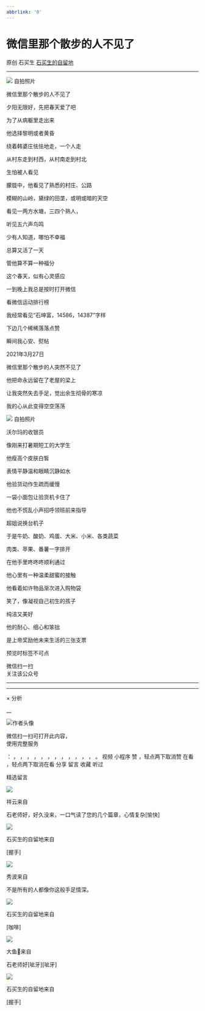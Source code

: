 ```yaml
---
abbrlink: '0'
---
```

#  微信里那个散步的人不见了

原创  石买生  [ 石买生的自留地 ](javascript:void\(0\);)

__ _ _ _ _

![](https://mmbiz.qpic.cn/mmbiz_jpg/hVNLue76Eh87HuoJ9kxJKsrEndicqNUJz7dtfFeQtCTHsRQktfJGBQzxsEg5ggZwOQPCicW1uo7zGWQarJicgf07w/640?wx_fmt=jpeg)
自拍照片

微信里那个散步的人不见了

夕阳无限好，先把春天爱了吧

为了从病躯里走出来

他选择黎明或者黄昏

绕着韩婆庄怯怯地走，一个人走

从村东走到村西，从村南走到村北

生怕被人看见

朦胧中，他看见了熟悉的村庄、公路

模糊的山岭，黛绿的田垄，或明或暗的天空

看见一两方水塘，三四个熟人，

听见五六声鸟鸣

少有人知道，哪怕不幸福

总算又活了一天

管他算不算一种福分

这个春天，似有心灵感应

一到晚上我总是按时打开微信

看微信运动排行榜

我经常看见“石坤富，14586，14387”字样

下边几个稀稀落落点赞

瞬间我心安、熨帖

2021年3月27日

微信里那个散步的人突然不见了

他把命永远留在了老屋的梁上

让我突然失去手足，觉出余生彻骨的寒凉

我的心从此变得空空荡荡

![](https://mmbiz.qpic.cn/mmbiz_jpg/hVNLue76Eh87HuoJ9kxJKsrEndicqNUJzWgtTDialhnsTXlT5eZ6r7Qe6POaSqCpALaXnLksGLXJKTFiaibbia5qK4Q/640?wx_fmt=jpeg)
自拍照片

沃尔玛的收银员

像刚来打暑期短工的大学生

他瘦高个皮肤白皙

表情平静温和眼睛沉静如水

他验货动作生疏而缓慢

一袋小面包让验货机卡住了

他也不慌乱小声招呼领班前来指导

超姐说换台机子

于是牛奶、酸奶、鸡蛋、大米、小米、各类蔬菜

肉类、苹果、番薯一字排开

在他手里咚咚咚顺利通过

他心里有一种温柔甜蜜的接触

他看着如许物品渐次进入购物袋

笑了，像凝视自己初生的孩子

纯洁又美好

他的耐心、细心和笨拙

是上帝奖励他未来生活的三张支票

预览时标签不可点

微信扫一扫  
关注该公众号





****



****



×  分析

__

![作者头像](http://mmbiz.qpic.cn/mmbiz_png/hVNLue76EhibricgkQZeT964ria54dgJkqVBX9ibyvn7PmGOltlupHdVshOibeQZDSypqiaIBNKdw8cwXfXfBZkPVgVg/0?wx_fmt=png)

微信扫一扫可打开此内容，  
使用完整服务

：  ，  ，  ，  ，  ，  ，  ，  ，  ，  ，  ，  ，  。  视频  小程序  赞  ，轻点两下取消赞  在看  ，轻点两下取消在看
分享  留言  收藏  听过

精选留言

![](http://wx.qlogo.cn/mmopen/PiajxSqBRaEIgQyd8EM6ZHWcXiaYULFvQDyfsNzPzM625znpRCZxboKpR4bPUjzgAUPQNLjewQjY7B1GYjdO5le6fljzas9N6IU77Fu640W9bhibjlv1EWlbCSlhiayMKCFg/64)

祥云来自

石老师好，好久没来，一口气读了您的几个篇章，心情复杂[愉快]

![](http://wx.qlogo.cn/mmhead/Q3auHgzwzM4ELPv9zSiaIDouClt0fOcfibXKFibPXptvGvnLVF6qUCyQg/64)

石买生的自留地来自

[握手]

![](http://wx.qlogo.cn/mmopen/zGMQ7uVeU4UHFF6s5FIoL3BG08mXNx61xviabtXG664iaTgKbKibDTAWXnhVdufSIbcg5E8ftl1mIdEDwHq57ZxTUTG1kwlr6IN/64)

秀波来自

不是所有的人都像你这般手足情深。

![](http://wx.qlogo.cn/mmhead/Q3auHgzwzM4ELPv9zSiaIDouClt0fOcfibXKFibPXptvGvnLVF6qUCyQg/64)

石买生的自留地来自

[咖啡]

![](http://wx.qlogo.cn/mmopen/qE9MKluetOkNhoeoMarZpFruo5INks9AEicAKMOfwmT1wliaHqJdlpbSpTu9IFd6Z7vKCib0lnagQCdseFUIJ65Yia0akr3ow7CnoUdZXAO4Am6USfjZVYpOiblibZ7NDhQoWl/64)

大鱼🐠来自

石老师好[呲牙][呲牙]

![](http://wx.qlogo.cn/mmhead/Q3auHgzwzM4ELPv9zSiaIDouClt0fOcfibXKFibPXptvGvnLVF6qUCyQg/64)

石买生的自留地来自

[握手]

